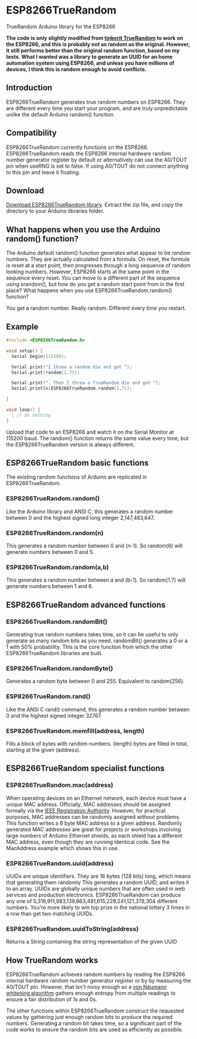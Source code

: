 # ESP8266TrueRandom
TrueRandom Arduino library for the ESP8266

**The code is only slightly modified from [tinkerit TrueRandom](https://code.google.com/archive/p/tinkerit/wikis/TrueRandom.wiki) to work on the ESP8266, and this is probably not as random as the original. However, it still performs better than the original random function, based on my tests. What I wanted was a library to generate an UUID for an home automation system using ESP8266, and unless you have millions of devices, I think this is random enough to avoid conflicts.**

## Introduction

ESP8266TrueRandom generates true random numbers on ESP8266. They are different every time you start your program, and are truly unpredictable unlike the default Arduino random() function.

## Compatibility

ESP8266TrueRandom currently functions on the ESP8266. ESP8266TrueRandom reads the ESP8266 internal hardware random number generator register by default or alternatively can use the A0/TOUT pin when useRNG is set to false. If using A0/TOUT do not connect anything to this pin and leave it floating.

## Download

[Download ESP8266TrueRandom library](https://github.com/marvinroger/ESP8266TrueRandom/archive/master.zip). Extract the zip file, and copy the directory to your Arduino libraries folder.

## What happens when you use the Arduino random() function?

The Arduino default random() function generates what appear to be random numbers. They are actually calculated from a formula. On reset, the formula is reset at a start point, then progresses through a long sequence of random looking numbers. However, ESP8266 starts at the same point in the sequence every reset. You can move to a different part of the sequence using srandom(), but how do you get a random start point from in the first place?
What happens when you use ESP8266TrueRandom.random() function?

You get a random number. Really random. Different every time you restart.

## Example

```c++
#include <ESP8266TrueRandom.h>

void setup() {
  Serial.begin(115200);

  Serial.print("I threw a random die and got ");
  Serial.print(random(1,7));

  Serial.print(". Then I threw a TrueRandom die and got ");
  Serial.println(ESP8266TrueRandom.random(1,7));

}

void loop() {
  ; // Do nothing
}
```

Upload that code to an ESP8266 and watch it on the Serial Monitor at 115200 baud. The random() function returns the same value every time, but the ESP8266TrueRandom version is always different.

## ESP8266TrueRandom basic functions

The existing random functions of Arduino are replicated in ESP8266TrueRandom.

### ESP8266TrueRandom.random()

Like the Arduino library and ANSI C, this generates a random number between 0 and the highest signed long integer 2,147,483,647.

### ESP8266TrueRandom.random(n)

This generates a random number between 0 and (n-1). So random(6) will generate numbers between 0 and 5.

### ESP8266TrueRandom.random(a,b)

This generates a random number between a and (b-1). So random(1,7) will generate numbers between 1 and 6.

## ESP8266TrueRandom advanced functions

### ESP8266TrueRandom.randomBit()

Generating true random numbers takes time, so it can be useful to only generate as many random bits as you need. randomBit() generates a 0 or a 1 with 50% probability. This is the core function from which the other ESP8266TrueRandom libraries are built.

### ESP8266TrueRandom.randomByte()

Generates a random byte between 0 and 255. Equivalent to random(256).

### ESP8266TrueRandom.rand()

Like the ANSI C rand() command, this generates a random number between 0 and the highest signed integer 32767.

### ESP8266TrueRandom.memfill(address, length)

Fills a block of bytes with random numbers. (length) bytes are filled in total, starting at the given (address).

## ESP8266TrueRandom specialist functions

### ESP8266TrueRandom.mac(address)

When operating devices on an Ethernet network, each device must have a unique MAC address. Officially, MAC addresses should be assigned formally via the [IEEE Registration Authority](http://standards.ieee.org/regauth/index.html). However, for practical purposes, MAC addresses can be randomly assigned without problems. This function writes a 6 byte MAC address to a given address. Randomly generated MAC addresses are great for projects or workshops involving large numbers of Arduino Ethernet shields, as each shield has a different MAC address, even though they are running identical code. See the MacAddress example which shows this in use.

### ESP8266TrueRandom.uuid(address)

UUIDs are unique identifiers. They are 16 bytes (128 bits) long, which means that generating them randomly This generates a random UUID, and writes it to an array. UUIDs are globally unique numbers that are often used in web services and production electronics. ESP8266TrueRandom can produce any one of 5,316,911,983,139,663,491,615,228,241,121,378,304 different numbers. You're more likely to win top prize in the national lottery 3 times in a row than get two matching UUIDs.

### ESP8266TrueRandom.uuidToString(address)

Returns a String containing the string representation of the given UUID

## How TrueRandom works

ESP8266TrueRandom achieves random numbers by reading the ESP8266 internal hardware random number generator register or by by measuring the A0/TOUT pin. However, that isn't noisy enough so a [von Neumann whitening algorithm](http://en.wikipedia.org/wiki/Hardware_random_number_generator) gathers enough entropy from multiple readings to ensure a fair distribution of 1s and 0s.

The other functions within ESP8266TrueRandom construct the requested values by gathering just enough random bits to produce the required numbers. Generating a random bit takes time, so a significant part of the code works to ensure the random bits are used as efficiently as possible.
